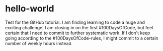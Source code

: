# hello-world
Test for the GitHub tutorial.
I am finding learning to code a huge and exciting challenge! I am closing in on the first #100DaysOfCode, but feel certain that I need to commit to further systematic work. If I don't keep going according to the #100DaysOfCode-rules, I might commit to a certain number of weekly hours instead. 
